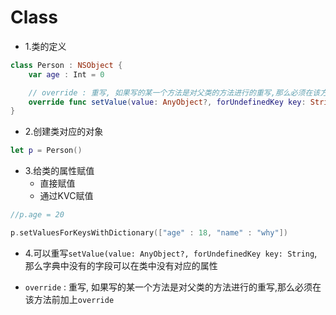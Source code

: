 # Class

- 1.类的定义

```swift
class Person : NSObject {
    var age : Int = 0

    // override : 重写, 如果写的某一个方法是对父类的方法进行的重写,那么必须在该方法前加上override
    override func setValue(value: AnyObject?, forUndefinedKey key: String) {}
}
```

- 2.创建类对应的对象

```swift
let p = Person()
```

- 3.给类的属性赋值
    - 直接赋值
    - 通过KVC赋值

```swift
//p.age = 20

p.setValuesForKeysWithDictionary(["age" : 18, "name" : "why"])
```

- 4.可以重写`setValue(value: AnyObject?, forUndefinedKey key: String`,那么字典中没有的字段可以在类中没有对应的属性

- `override` : 重写, 如果写的某一个方法是对父类的方法进行的重写,那么必须在该方法前加上`override`






